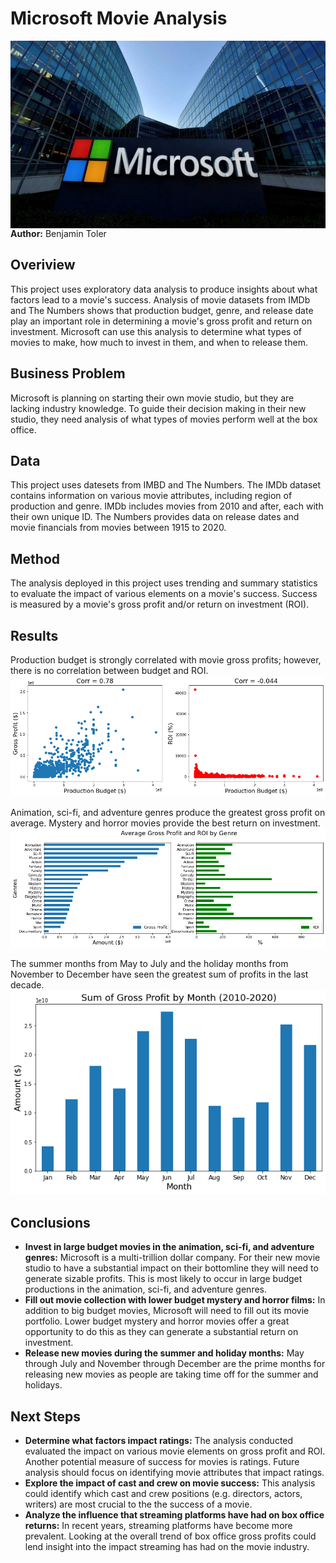 # Microsoft Movie Analysis
<img src="./images/Microsoft_image.jpg" alt="Drawing" style="width: 900px;height:300px;float: left;"/>

**Author:** Benjamin Toler

## Overiview
This project uses exploratory data analysis to produce insights about what factors lead to a movie's success. Analysis of movie datasets from IMDb and The Numbers shows that production budget, genre, and release date play an important role in determining a movie's gross profit and return on investment. Microsoft can use this analysis to determine what types of movies to make, how much to invest in them, and when to release them.

## Business Problem
Microsoft is planning on starting their own movie studio, but they are lacking industry knowledge. To guide their decision making in their new studio, they need analysis of what types of movies perform well at the box office.

## Data
This project uses datesets from IMBD and The Numbers. The IMDb dataset contains information on various movie attributes, including region of production and genre. IMDb includes movies from 2010 and after, each with their own unique ID. The Numbers provides data on release dates and  movie financials from movies between 1915 to 2020.

## Method
The analysis deployed in this project uses trending and summary statistics to evaluate the impact of various elements on a movie's success. Success is measured by a movie's gross profit and/or return on investment (ROI).

## Results
Production budget is strongly correlated with movie gross profits; however, there is no correlation between budget and ROI.
![production_budget_vs_gross_and_ROI](./images/production_budget_vs_gross_and_ROI.png)

Animation, sci-fi, and adventure genres produce the greatest gross profit on average. Mystery and horror movies provide the best return on investment.
![gross_and_ROI_by_genre](./images/gross_and_ROI_by_genre.png)

The summer months from May to July and the holiday months from November to December have seen the greatest sum of profits in the last decade.
![sum_gross_by_month](./images/sum_gross_by_month.png)

## Conclusions
 - **Invest in large budget movies in the animation, sci-fi, and adventure genres:** Microsoft is a multi-trillion dollar company. For their new movie studio to have a substantial impact on their bottomline they will need to generate sizable profits. This is most likely to occur in large budget productions in the animation, sci-fi, and adventure genres.
 - **Fill out movie collection with lower budget mystery and horror films:** In addition to big budget movies, Microsoft will need to fill out its movie portfolio. Lower budget mystery and horror movies offer a great opportunity to do this as they can generate a substantial return on investment.
 - **Release new movies during the summer and holiday months:** May through July and November through December are the prime months for releasing new movies as people are taking time off for the summer and holidays.

## Next Steps
 - **Determine what factors impact ratings:** The analysis conducted evaluated the impact on various movie elements on gross profit and ROI. Another potential measure of success for movies is ratings. Future analysis should focus on identifying movie attributes that impact ratings.
 - **Explore the impact of cast and crew on movie success:** This analysis could identify which cast and crew positions (e.g. directors, actors, writers) are most crucial to the the success of a movie.
 - **Analyze the influence that streaming platforms have had on box office returns:** In recent years, streaming platforms have become more prevalent. Looking at the overall trend of box office gross profits could lend insight into the impact streaming has had on the movie industry.
